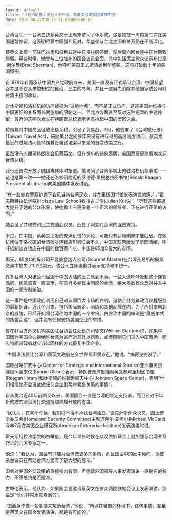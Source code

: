 ```yaml
---
layout: default
title: "《纽约时报》美台关系升温，蔡英文过境美国激怒中国"
date: 2018-08-22T08:23:11.000000+08:00
---
```


台湾台北——台湾总统蔡英文于上周末访问了休斯敦，这是她在一周内第二次在美国短暂停留，这表明尽管中国强烈反对，华盛顿与台北之间的关系仍在不断深化。


蔡英文上周一前往巴拉圭和伯利兹途中在洛杉矶停留，然后周六回台途中在休斯敦停留。早些时候，她曾与三位加州的国会议员会面，其中包括民主党众议员布拉德·谢尔曼(Brad Sherman)，他呼吁美国正式邀请她到华盛顿，这将打破数十年的美国惯例。


自1979年转而承认中国共产党政府以来，美国一直没有正式承认台湾。中国希望吞并这个它从未控制过的自治、民主的岛屿，并且一直努力消除其他国家或公司对台湾主权的承认。


对休斯顿和洛杉矶的访问被视为“过境地点”，而不是正式访问，这是美国为维持与中国更好的关系而长期施加的限制之一。但北京方面甚至反对这种短暂的中途停留，最近的这两次发生在特朗普总统表示愿意挑起中国的愤怒之后。


特朗普对中国商品征收高额关税，引发了贸易战，3月，他签署了《台湾旅行法》(Taiwan Travel Act)，鼓励美台之间多年来没有进行过的高层官方访问。蔡英文最近的过境访问是特朗普签署该法案以来她的首次访美之行。


虽然没有人期望特朗普会见蔡英文，但有微小的迹象表明，美国愿意更热情地欢迎台湾总统。


此行还首次开放了随团媒体即时报道。她访问了台湾事实上的驻洛杉矶领事馆——这也是第一次——她还在洛杉矶附近的罗纳德·里根总统图书馆(Ronald Reagan Presidential Library)向美国媒体发表讲话。


“有一些她在警察护送下会见当地台湾民众，并在里根图书馆发表演说的照片。”霍夫斯特拉法学院(Hofstra Law School)教授古举伦(Julian Ku)说： “所有这些都极大提升了她的公众形象，使她看上去更像是一个正常的领导者，正在进行正常的访问。”


她会见了共和党和民主党国会议员，凸显了两党对台湾的强烈支持。


不过，在中国，蔡英文引发的充满仇恨的评论，可能只有达赖喇嘛才能匹敌。在她访问位于洛杉矶的台湾咖啡连锁店85度C后不久，中国互联网爆发了愤怒情绪，呼吁抵制该连锁店在中国的数百家门店，中国是85度C最大的市场。


那天，85度C的母公司开曼美食达人公司(Gourmet Master)在台湾交易所的股票交易中损失了1.2亿美元。该公司立即道歉并表示支持和平统一。


许多台湾人对该公司屈服于中国大陆的压力感到不满，一些人还呼吁抵制这个连锁品牌。民意调查一直显示，在实行多党民主制度的台湾，绝大多数民众反对并入中国的一党专制统治。


这一事件是中国政府利用自己对该国巨大市场的控制，迫使企业为其政治议程服务的最新例证。近几个月来，包括国际航企、酒店和其他品牌在内，为了应对来自北京的威胁，已经开始将台湾称为中国的一个省份。白宫称中国的做法是“奥威尔式的胡言乱语”，但并没有任何支持美国企业的举措。


曾在非官方外交机构美国驻台协会任处长的司徒文(William Stanton)说，如果中国因为美国企业拒绝称台湾为省而对其处以罚款，或者限制它们进入中国市场，那么特朗普政府就应该以同样的方式报复中国企业。


“中国设法要让台湾和蔡英文政府在全世界都不受欢迎，”他说。“搞得没完没了。”


国际战略研究中心(Center for Strategic and International Studies)亚洲事务资深顾问葛来仪(Bonnie Glaser)表示，特朗普政府批准蔡英文参观里根图书馆(Reagan library)和休斯顿的约翰逊航天中心(Johnson Space Center)，表明“他们相信她不会说或做任何会加剧两岸紧张关系的事情”。


自从美台近40年前断交以来，美国国会一直是台湾的坚定支持者，而且它对于以新的方式跟台湾打交道持越来越开放的态度。


“我认为，在某个时候，我们将不得不承认台湾独立，”德克萨斯州众议员、国土安全委员会(Homeland Security Committee)主席迈克尔·麦考尔(Michael McCaul)今年7月在美国企业研究所(American Enterprise Institute)发表演讲时说。


 霍夫斯特拉法学院的古举伦，是今年早些时候在众议院听证会上就加强与台湾关系作证的几名专家之一。


他说：“我认为，国会有兴趣为台湾做更多的事情，而且国会中的反中倾向，促使亲台议员在帮助台湾方面有了更大胆的想法。”


国会对美国外交政策的直接权力有限，但邀请外国领导人来发表演讲一直是它的权力，不管总统是否批准。


古举伦表示，他认为，如果国会要邀请蔡英文在参众两院联席会议上发表演讲，那会是“他们非常乐意看到的”。


“国会急于做一些事情来帮助台湾，”他说，“所以在目前的环境下，任何事情，甚至是蔡英文在国会发表演讲，都是有可能的。”

